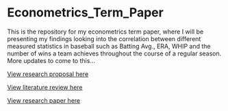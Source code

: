 # Econometrics_Term_Paper
This is the repository for my econometrics term paper, where I will be presenting my findings looking into the correlation between different measured statistics in baseball such as Batting Avg., ERA, WHIP and the number of wins a team achieves throughout the course of a regular season. More updates to come to this...

[View research proposal here](https://docs.google.com/document/d/12pGga_O-WvPBKstBQVDjri_96II5XInZ_sue5lgJpsM/edit?tab=t.0)

[View literature review here](https://docs.google.com/document/d/1buBdL1Jg8bj1iPYdw7X7_PTVxzqBnAE6BVyP4HCRSfY/edit)

[View research paper here]([https://docs.google.com/document/d/1en8VOn99KhZvqup_EUPeC9FdCXJHiGykh6Q1onMM5xs/edit?tab=t.0](https://docs.google.com/document/d/19WgvyXTLh12cIj5BRF9lNygAvnY5JOZHZ4CnXSGS_eM/edit?tab=t.0))
